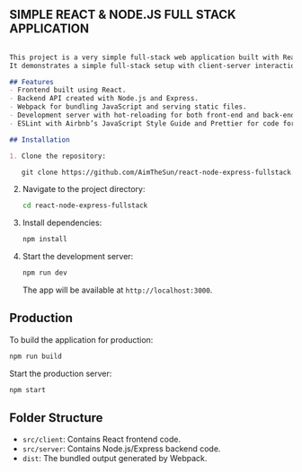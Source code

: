 
## SIMPLE REACT & NODE.JS FULL STACK APPLICATION
```markdown

This project is a very simple full-stack web application built with React on the front-end and Node.js/Express on the back-end.
It demonstrates a simple full-stack setup with client-server interaction.

## Features
- Frontend built using React.
- Backend API created with Node.js and Express.
- Webpack for bundling JavaScript and serving static files.
- Development server with hot-reloading for both front-end and back-end using `webpack-dev-server` and `nodemon`.
- ESLint with Airbnb’s JavaScript Style Guide and Prettier for code formatting.

## Installation

1. Clone the repository:

   git clone https://github.com/AimTheSun/react-node-express-fullstack.git
   ```

2. Navigate to the project directory:
   ```bash
   cd react-node-express-fullstack
   ```

3. Install dependencies:
   ```bash
   npm install
   ```

4. Start the development server:
   ```bash
   npm run dev
   ```

   The app will be available at `http://localhost:3000`.

## Production

To build the application for production:
```bash
npm run build
```

Start the production server:
```bash
npm start
```

## Folder Structure

- `src/client`: Contains React frontend code.
- `src/server`: Contains Node.js/Express backend code.
- `dist`: The bundled output generated by Webpack.
